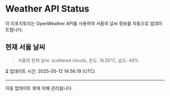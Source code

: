 
# Weather API Status

이 리포지토리는 OpenWeather API를 사용하여 서울의 날씨 정보를 자동으로 업데이트합니다.

## 현재 서울 날씨
> 서울의 현재 날씨: scattered clouds, 온도: 16.55°C, 습도: 49%

⏳ 업데이트 시간: 2025-05-12 14:56:19 (UTC)

---
자동 업데이트 봇에 의해 관리됩니다.
